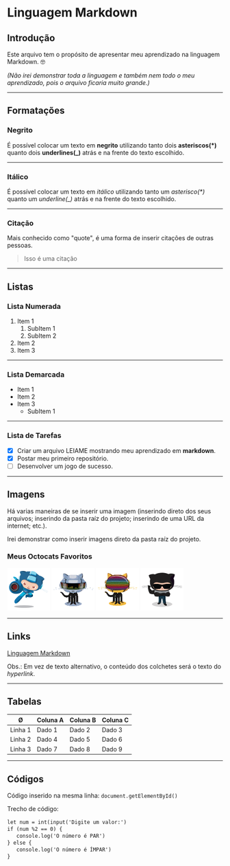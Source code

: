 # Linguagem Markdown

## Introdução
Este arquivo tem o propósito de apresentar meu aprendizado na linguagem Markdown. 🤓

_(Não irei demonstrar toda a linguagem e também nem todo o meu aprendizado, pois o arquivo ficaria muito grande.)_
___

## Formatações

### Negrito
É possível colocar um texto em **negrito** utilizando tanto dois __asteriscos(*)__ quanto dois **underlines(_)** atrás e na frente do texto escolhido.
___

### Itálico
É possível colocar um texto em *itálico* utilizando tanto um _asterisco(*)_ quanto um *underline(_)* atrás e na frente do texto escolhido.
___
### Citação
Mais conhecido como "quote", é uma forma de inserir citações de outras pessoas.
> Isso é uma citação
___

## Listas

### Lista Numerada

1. Item 1
   1. SubItem 1
   2. SubItem 2
2. Item 2
3. Item 3
___

### Lista Demarcada

* Item 1
* Item 2
* Item 3
   * SubItem 1
___

### Lista de Tarefas

- [x] Criar um arquivo LEIAME mostrando meu aprendizado em **markdown**.
- [x] Postar meu primeiro repositório.
- [ ] Desenvolver um jogo de sucesso.
___

## Imagens
Há varias maneiras de se inserir uma imagem (inserindo direto dos seus arquivos; inserindo da pasta raíz do projeto; inserindo de uma URL da internet; etc.).

Irei demonstrar como inserir imagens direto da pasta raíz do projeto.

### Meus Octocats Favoritos
![MegaCat](images/megacat-2.png)
![Daft-PunktoCat Thomas](images/daftpunktocat-thomas.gif)
![Daft-PunktoCat Guy](images/daftpunktocat-guy.gif)
![SteroidtoCat](images/steroidtocat.png)
___

## Links
[Linguagem Markdown](https://github.com/DimiEmerick/DimiEmerick/edit/main/LEIAME.md#linguagem-markdown)

Obs.: Em vez de texto alternativo, o conteúdo dos colchetes será o texto do _hyperlink_.
___

## Tabelas

Ø | Coluna A | Coluna B | Coluna C
---|---|---|---
Linha 1 | Dado 1 | Dado 2 | Dado 3
Linha 2 | Dado 4 | Dado 5 | Dado 6
Linha 3 | Dado 7 | Dado 8 | Dado 9
___

## Códigos
Código inserido na mesma linha: `document.getElementById()`

Trecho de código:
```
let num = int(input('Digite um valor:')
if (num %2 == 0) {
   console.log('O número é PAR')
} else {
   console.log('O número é ÍMPAR')
}
```
